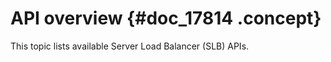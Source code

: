 # API overview {#doc_17814 .concept}

This topic lists available Server Load Balancer \(SLB\) APIs.

